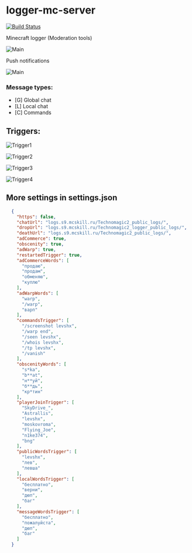 # logger-mc-server

[![Build Status](https://travis-ci.org/bkaradzic/bgfx.svg?branch=master)](https://github.com/levshx/logger-mc-server/releases/tag/Ant)

Minecraft logger (Moderation tools)


![Main](https://sun9-51.userapi.com/GD3opq0rZy0cIYgKWrDuoYZFUNcsFXtlZK43Zg/E-cfp-GmimY.jpg)

Push notifications

![Main](https://sun9-49.userapi.com/8uohoLFQ68EJbWSWb3BlJDXGgDlN1CtVyozA6Q/TGSMqPkce7I.jpg)

### Message types:
* [G] Global chat
* [L] Local chat
* [C] Commands


## Triggers:
![Trigger1](https://sun9-32.userapi.com/bt5-NMiInq_X-JvhBjuFYf03NvLgpAJF-GYHDg/e6EmtsZw-CA.jpg)

![Trigger2](https://sun9-19.userapi.com/SZ24SWcW8tFxaQxiRDhceBpUr8hSOzXedL5sjg/xQtiMFAfSnA.jpg)

![Trigger3](https://sun9-50.userapi.com/cYLOlF5E2TAy213AoiX0fQE_d2W8HsJxwR_T7w/Bn5NVEudgXY.jpg)

![Trigger4](https://sun9-58.userapi.com/5G4ZbzSFJMD1AERif3IBki790UBtGo-yFy2n3w/MTIj3H3KjmM.jpg)


## More settings in settings.json
```json
  {
    "https": false,
    "chatUrl": "logs.s9.mcskill.ru/Technomagic2_public_logs/",
    "dropUrl": "logs.s9.mcskill.ru/Technomagic2_logger_public_logs/",
    "deathUrl": "logs.s9.mcskill.ru/Technomagic2_public_logs/",
    "adCommerce": true,
    "obscenity": true,
    "adWarp": true,
    "restartedTrigger": true,
    "adCommerceWords": [
      "продаю",
      "продам",
      "обменяю",
      "куплю"
    ],
    "adWarpWords": [
      "warp",
      "/warp",
      "варп"
    ],
    "commandsTrigger": [
      "/screenshot levshx",
      "/warp end",
      "/seen levshx",
      "/whois levshx",
      "/tp levshx",
      "/vanish"
    ],
    "obscenityWords": [
      "s*ka",
      "b**at",
      "н**уй",
      "б**дь",
      "кр*тин"
    ],
    "playerJoinTrigger": [
      "SkyDrive_",
      "Astrallis",
      "levshx",
      "moskovroma",
      "Flying_Joe",
      "n1ke374",
      "bng"
    ],
    "publicWordsTrigger": [
      "levshx",
      "лев",
      "левша"
    ],
    "localWordsTrigger": [
      "бесплатно",
      "верни",
      "дюп",
      "баг"
    ],
    "messageWordsTrigger": [
      "бесплатно",
      "пожалуйста",
      "дюп",
      "баг"
    ]
  }
```
